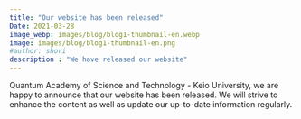 ```yaml
---
title: "Our website has been released"
Date: 2021-03-28
image_webp: images/blog/blog1-thumbnail-en.webp
image: images/blog/blog1-thumbnail-en.png
#author: shori 
description : "We have released our website"
---
```


Quantum Academy of Science and Technology - Keio University, 
we are happy to announce that our website has been released.
We will strive to enhance the content as well as update our up-to-date information regularly.




